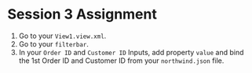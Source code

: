 # Session 3 Assignment
1. Go to your ``View1.view.xml``.
2. Go to your ``filterbar``.
3. In your ``Order ID`` and ``Customer ID`` Inputs, add property ``value`` and bind the 1st Order ID and Customer ID from your ``northwind.json`` file.
